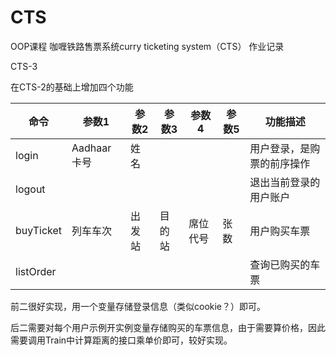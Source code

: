 # CTS

OOP课程 咖喱铁路售票系统curry ticketing system（CTS） 作业记录

CTS-3

在CTS-2的基础上增加四个功能

| 命令      | 参数1       | 参数2  | 参数3  | 参数4    | 参数5 | 功能描述                   |
| --------- | ----------- | ------ | ------ | -------- | ----- | -------------------------- |
| login     | Aadhaar卡号 | 姓名   |        |          |       | 用户登录，是购票的前序操作 |
| logout    |             |        |        |          |       | 退出当前登录的用户账户     |
| buyTicket | 列车车次    | 出发站 | 目的站 | 席位代号 | 张数  | 用户购买车票               |
| listOrder |             |        |        |          |       | 查询已购买的车票           |

前二很好实现，用一个变量存储登录信息（类似cookie？）即可。

后二需要对每个用户示例开实例变量存储购买的车票信息，由于需要算价格，因此需要调用Train中计算距离的接口乘单价即可，较好实现。


